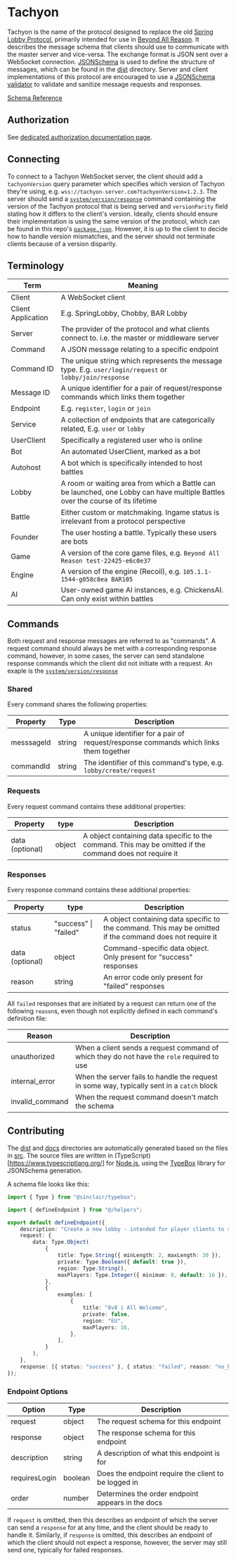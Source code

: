 # Tachyon

Tachyon is the name of the protocol designed to replace the old [Spring Lobby Protocol](https://springrts.com/dl/LobbyProtocol/ProtocolDescription.html), primarily intended for use in [Beyond All Reason](https://github.com/beyond-all-reason/Beyond-All-Reason). It describes the message schema that clients should use to communicate with the master server and vice-versa. The exchange format is JSON sent over a WebSocket connection. [JSONSchema](https://json-schema.org/) is used to define the structure of messages, which can be found in the [dist](dist) directory. Server and client implementations of this protocol are encouraged to use a [JSONSchema validator](https://json-schema.org/implementations.html#validators) to validate and sanitize message requests and responses.

[Schema Reference](docs/README.md)

## Authorization

See [dedicated authorization documentation page](docs/authorization.md).

## Connecting

To connect to a Tachyon WebSocket server, the client should add a `tachyonVersion` query parameter which specifies which version of Tachyon they're using, e.g. `wss://tachyon-server.com?tachyonVersion=1.2.3`. The server should send a [`system/version/response`](docs/system.md/#version) command containing the version of the Tachyon protocol that is being served and `versionParity` field stating how it differs to the client's version. Ideally, clients should ensure their implementation is using the same version of the protocol, which can be found in this repo's [`package.json`](package.json). However, it is up to the client to decide how to handle version mismatches, and the server should not terminate clients because of a version disparity.

## Terminology

| Term               | Meaning                                                                                                                         |
| ------------------ | ------------------------------------------------------------------------------------------------------------------------------- |
| Client             | A WebSocket client                                                                                                              |
| Client Application | E.g. SpringLobby, Chobby, BAR Lobby                                                                                             |
| Server             | The provider of the protocol and what clients connect to. i.e. the master or middleware server                                  |
| Command            | A JSON message relating to a specific endpoint                                                                                  |
| Command ID         | The unique string which represents the message type. E.g. `user/login/request` or `lobby/join/response`                         |
| Message ID         | A unique identifier for a pair of request/response commands which links them together                                           |
| Endpoint           | E.g. `register`, `login` or `join`                                                                                              |
| Service            | A collection of endpoints that are categorically related, E.g. `user` or `lobby`                                                |
| UserClient         | Specifically a registered user who is online                                                                                    |
| Bot                | An automated UserClient, marked as a bot                                                                                        |
| Autohost           | A bot which is specifically intended to host battles                                                                            |
| Lobby              | A room or waiting area from which a Battle can be launched, one Lobby can have multiple Battles over the course of its lifetime |
| Battle             | Either custom or matchmaking. Ingame status is irrelevant from a protocol perspective                                           |
| Founder            | The user hosting a battle. Typically these users are bots                                                                       |
| Game               | A version of the core game files, e.g. `Beyond All Reason test-22425-e6c0e37`                                                   |
| Engine             | A version of the engine (Recoil), e.g. `105.1.1-1544-g058c8ea BAR105`                                                           |
| AI                 | User-owned game AI instances, e.g. ChickensAI. Can only exist within battles                                                    |

## Commands

Both request and response messages are referred to as "commands". A request command should always be met with a corresponding response command, however, in some cases, the server can send standalone response commands which the client did not initiate with a request. An exaple is the [`system/version/response`](docs/system.md/#version)

### Shared

Every command shares the following properties:

| Property   | Type   | Description                                                                           |
| ---------- | ------ | ------------------------------------------------------------------------------------- |
| messsageId | string | A unique identifier for a pair of request/response commands which links them together |
| commandId  | string | The identifier of this command's type, e.g. `lobby/create/request`                    |

### Requests

Every request command contains these additional properties:

| Property        | type   | Description                                                                                              |
| --------------- | ------ | -------------------------------------------------------------------------------------------------------- |
| data (optional) | object | A object containing data specific to the command. This may be omitted if the command does not require it |

### Responses

Every response command contains these additional properties:

| Property        | type                  | Description                                                                                              |
| --------------- | --------------------- | -------------------------------------------------------------------------------------------------------- |
| status          | "success" \| "failed" | A object containing data specific to the command. This may be omitted if the command does not require it |
| data (optional) | object                | Command-specific data object. Only present for "success" responses                                       |
| reason          | string                | An error code only present for "failed" responses                                                        |

All `failed` responses that are initiated by a request can return one of the following `reason`s, even though not explicitly defined in each command's definition file:

| Reason          | Description                                                                                |
| --------------- | ------------------------------------------------------------------------------------------ |
| unauthorized    | When a client sends a request command of which they do not have the `role` required to use |
| internal_error  | When the server fails to handle the request in some way, typically sent in a `catch` block |
| invalid_command | When the request command doesn't match the schema                                          |

## Contributing

The [dist](dist) and [docs](docs) directories are automatically generated based on the files in [src](src). The source files are written in (TypeScript)[https://www.typescriptlang.org/] for [Node.js](https://nodejs.org/en), using the [TypeBox](https://github.com/sinclairzx81/typebox) library for JSONSchema generation.

A schema file looks like this:

```ts
import { Type } from "@sinclair/typebox";

import { defineEndpoint } from "@/helpers";

export default defineEndpoint({
    description: "Create a new lobby - intended for player clients to summon a dedicated host.",
    request: {
        data: Type.Object(
            {
                title: Type.String({ minLength: 2, maxLength: 30 }),
                private: Type.Boolean({ default: true }),
                region: Type.String(),
                maxPlayers: Type.Integer({ minimum: 0, default: 16 }),
            },
            {
                examples: [
                    {
                        title: "8v8 | All Welcome",
                        private: false,
                        region: "EU",
                        maxPlayers: 16,
                    },
                ],
            }
        ),
    },
    response: [{ status: "success" }, { status: "failed", reason: "no_hosts_available" }, { status: "failed", reason: "invalid_region" }],
});
```

### Endpoint Options

| Option        | Type    | Description                                          |
| ------------- | ------- | ---------------------------------------------------- |
| request       | object  | The request schema for this endpoint                 |
| response      | object  | The response schema for this endpoint                |
| description   | string  | A description of what this endpoint is for           |
| requiresLogin | boolean | Does the endpoint require the client to be logged in |
| order         | number  | Determines the order endpoint appears in the docs    |

If `request` is omitted, then this describes an endpoint of which the server can send a `response` for at any time, and the client should be ready to handle it. Similarly, if `response` is omitted, this describes an endpoint of which the client should not expect a response, however, the server may still send one, typically for failed responses.
